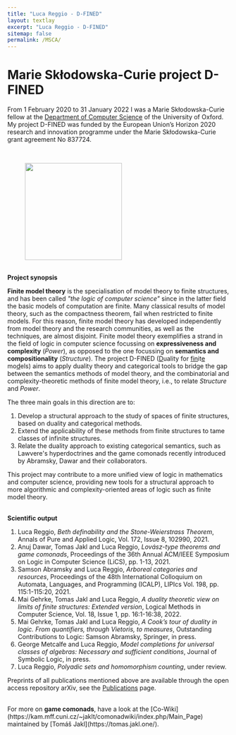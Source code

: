 ```yaml
---
title: "Luca Reggio - D-FINED"
layout: textlay
excerpt: "Luca Reggio - D-FINED"
sitemap: false
permalink: /MSCA/
---
```


# Marie Skłodowska-Curie project D-FINED

From 1 February 2020 to 31 January 2022 I was a Marie Skłodowska-Curie fellow at the [Department of Computer Science](http://www.cs.ox.ac.uk/) of the University of Oxford. My project D-FINED was funded by the European Union’s Horizon 2020 research and innovation programme under the Marie Skłodowska-Curie grant agreement No 837724.

<br>
<figure class="fourth">
  <img src="{{ site.url }}{{ site.baseurl }}/images/logopic/Logo_EC.jpg" style="width: 220px">
</figure>

<br>
<b>Project synopsis</b>

<b>Finite model theory</b> is the specialisation of model theory to finite structures, and has been called _"the logic of computer science"_ since in the latter field the basic models of computation are finite. Many classical results of model theory, such as the compactness theorem, fail when restricted to finite models. For this reason, finite model theory has developed independently from model theory and the research communities, as well as the techniques, are almost disjoint. Finite model theory exemplifies a strand in the field of logic in computer science focussing on <b>expressiveness and complexity</b> (<em>Power</em>), as opposed to the one focussing on <b>semantics and compositionality</b> (<em>Structure</em>). The project D-FINED (<u>D</u>uality for <u>fin</u>it<u>e</u> mo<u>d</u>els) aims to apply duality theory and categorical tools to bridge the gap between the semantics methods of model theory, and the combinatorial and complexity-theoretic methods of finite model theory, i.e., to relate <em>Structure</em> and <em>Power</em>.

The three main goals in this direction are to:

<ol>
  <li> Develop a structural approach to the study of spaces of finite structures, based on duality and categorical methods. </li>
  <li> Extend the applicability of these methods from finite structures to tame classes of infinite structures. </li>
  <li> Relate the duality approach to existing categorical semantics, such as Lawvere's hyperdoctrines and the game comonads recently introduced by Abramsky, Dawar and their collaborators. </li>
</ol>

This project may contribute to a more unified view of logic in mathematics and computer science, providing new tools for a structural approach to more algorithmic and complexity-oriented areas of logic such as finite model theory.

<br>
<b>Scientific output</b>

<ol>
<li> Luca Reggio, <em>Beth definability and the Stone-Weierstrass Theorem</em>, Annals of Pure and Applied Logic, Vol. 172, Issue 8, 102990, 2021. </li>
<li> Anuj Dawar, Tomas Jakl and Luca Reggio, <em>Lovász-type theorems and game comonads</em>,
Proceedings of the 36th Annual ACM/IEEE Symposium on Logic in Computer Science (LiCS), pp. 1-13, 2021. </li>
<li> Samson Abramsky and Luca Reggio, <em>Arboreal categories and resources</em>,
Proceedings of the 48th International Colloquium on Automata, Languages, and Programming (ICALP), LIPIcs Vol. 198, pp. 115:1-115:20, 2021. </li>
<li> Mai Gehrke, Tomas Jakl and Luca Reggio, <em>A duality theoretic view on limits of finite structures: Extended version</em>, Logical Methods in Computer Science, Vol. 18, Issue 1, pp. 16:1-16:38, 2022. </li>
<li> Mai Gehrke, Tomas Jakl and Luca Reggio, <em>A Cook’s tour of duality in logic. From quantifiers, through Vietoris, to measures</em>, Outstanding Contributions to Logic: Samson Abramsky, Springer, in press. </li>
<li> George Metcalfe and Luca Reggio, <em>Model completions for universal classes of algebras: Necessary and sufficient conditions</em>, Journal of Symbolic Logic, in press. </li>
<li> Luca Reggio, <em>Polyadic sets and homomorphism counting</em>, under review. </li>
</ol>

Preprints of all publications mentioned above are available through the open access repository arXiv, see the [Publications](publications) page.
<br>

<br>
For more on <b>game comonads</b>, have a look at the [Co-Wiki](https://kam.mff.cuni.cz/~jaklt/comonadwiki/index.php/Main_Page) maintained by [Tomáš Jakl](https://tomas.jakl.one/).

<br>